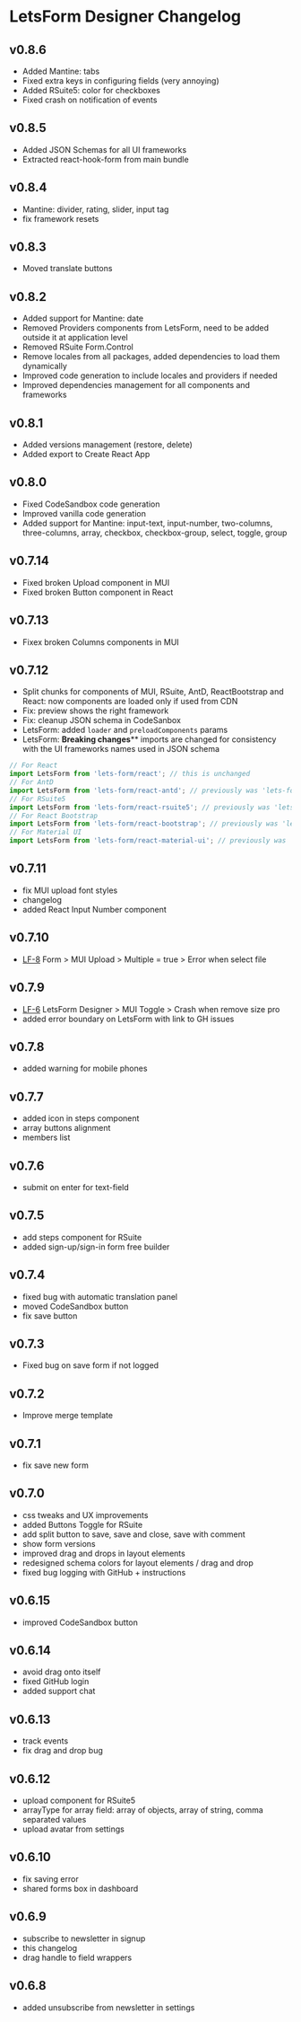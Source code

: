 # LetsForm Designer Changelog

## v0.8.6
- Added Mantine: tabs
- Fixed extra keys in configuring fields (very annoying)
- Added RSuite5: color for checkboxes
- Fixed crash on notification of events

## v0.8.5
- Added JSON Schemas for all UI frameworks
- Extracted react-hook-form from main bundle

## v0.8.4
- Mantine: divider, rating, slider, input tag
- fix framework resets

## v0.8.3
- Moved translate buttons

## v0.8.2
- Added support for Mantine: date
- Removed Providers components from LetsForm, need to be added outside it at application level
- Removed RSuite Form.Control
- Remove locales from all packages, added dependencies to load them dynamically
- Improved code generation to include locales and providers if needed
- Improved dependencies management for all components and frameworks

## v0.8.1
- Added versions management (restore, delete)
- Added export to Create React App

## v0.8.0
- Fixed CodeSandbox code generation
- Improved vanilla code generation
- Added support for Mantine: input-text, input-number, two-columns, three-columns, array, checkbox, checkbox-group, select, toggle, group

## v0.7.14
- Fixed broken Upload component in MUI
- Fixed broken Button component in React

## v0.7.13
- Fixex broken Columns components in MUI

## v0.7.12
- Split chunks for components of MUI, RSuite, AntD, ReactBootstrap and React: now components are loaded only if used
from CDN
- Fix: preview shows the right framework
- Fix: cleanup JSON schema in CodeSanbox
- LetsForm: added `loader` and `preloadComponents` params
- LetsForm: **Breaking changes**** imports are changed for consistency with the UI frameworks names used in JSON schema

```js
// For React
import LetsForm from 'lets-form/react'; // this is unchanged
// For AntD
import LetsForm from 'lets-form/react-antd'; // previously was 'lets-form/antd'
// For RSuite5
import LetsForm from 'lets-form/react-rsuite5'; // previously was 'lets-form/rsuite5'
// For React Bootstrap
import LetsForm from 'lets-form/react-bootstrap'; // previously was 'lets-form/bootstrap'
// For Material UI
import LetsForm from 'lets-form/react-material-ui'; // previously was 'lets-form/material-ui'
```

## v0.7.11
- fix MUI upload font styles
- changelog
- added React Input Number component

## v0.7.10
- [LF-8](https://github.com/guidone/lets-form/issues/8) Form > MUI Upload > Multiple = true > Error when select file

## v0.7.9
- [LF-6](https://github.com/guidone/lets-form/issues/6) LetsForm Designer > MUI Toggle > Crash when remove size pro
- added error boundary on LetsForm with link to GH issues

## v0.7.8
- added warning for mobile phones

## v0.7.7
- added icon in steps component
- array buttons alignment
- members list

## v0.7.6
- submit on enter for text-field

## v0.7.5
- add steps component for RSuite
- added sign-up/sign-in form free builder

## v0.7.4
- fixed bug with automatic translation panel
- moved CodeSandbox button
- fix save button

## v0.7.3
- Fixed bug on save form if not logged

## v0.7.2
- Improve merge template

## v0.7.1
- fix save new form

## v0.7.0
- css tweaks and UX improvements
- added Buttons Toggle for RSuite
- add split button to save, save and close, save with comment
- show form versions
- improved drag and drops in layout elements
- redesigned schema colors for layout elements / drag and drop
- fixed bug logging with GitHub + instructions

## v0.6.15
- improved CodeSandbox button

## v0.6.14
- avoid drag onto itself
- fixed GitHub login
- added support chat

## v0.6.13
- track events
- fix drag and drop bug

## v0.6.12
- upload component for RSuite5
- arrayType for array field: array of objects, array of string, comma separated values
- upload avatar from settings

## v0.6.10
- fix saving error
- shared forms box in dashboard

## v0.6.9
- subscribe to newsletter in signup
- this changelog
- drag handle to field wrappers

## v0.6.8
- added unsubscribe from newsletter in settings